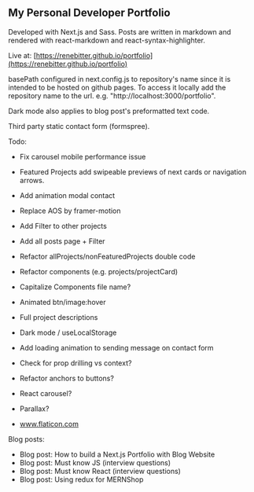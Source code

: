 ## My Personal Developer Portfolio

Developed with Next.js and Sass. Posts are written in markdown and rendered with react-markdown and react-syntax-highlighter.

Live at: [https://renebitter.github.io/portfolio](https://renebitter.github.io/portfolio)

basePath configured in next.config.js to repository's name since it is intended to be hosted on github pages. To access it locally add the repository name to the url. e.g. "http://localhost:3000/portfolio".

Dark mode also applies to blog post's preformatted text code.

Third party static contact form (formspree).

Todo:

- Fix carousel mobile performance issue
- Featured Projects add swipeable previews of next cards or navigation arrows.
- Add animation modal contact
- Replace AOS by framer-motion
- Add Filter to other projects
- Add all posts page + Filter
- Refactor allProjects/nonFeaturedProjects double code
- Refactor components (e.g. projects/projectCard)
- Capitalize Components file name?
- Animated btn/image:hover
- Full project descriptions
- Dark mode / useLocalStorage
- Add loading animation to sending message on contact form

- Check for prop drilling vs context?
- Refactor anchors to buttons?
- React carousel?
- Parallax?
- www.flaticon.com

Blog posts:

- Blog post: How to build a Next.js Portfolio with Blog Website
- Blog post: Must know JS (interview questions)
- Blog post: Must know React (interview questions)
- Blog post: Using redux for MERNShop
